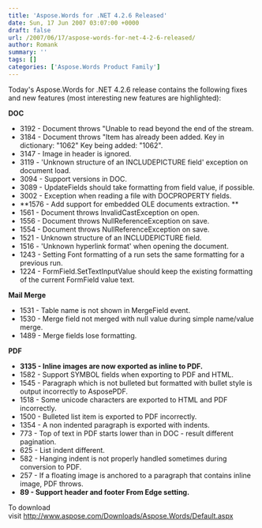 ```yaml
---
title: 'Aspose.Words for .NET 4.2.6 Released'
date: Sun, 17 Jun 2007 03:07:00 +0000
draft: false
url: /2007/06/17/aspose-words-for-net-4-2-6-released/
author: Romank
summary: ''
tags: []
categories: ['Aspose.Words Product Family']
---
```


Today's Aspose.Words for .NET 4.2.6 release contains the following fixes and new features (most interesting new features are highlighted):

**DOC**

*   3192 - Document throws "Unable to read beyond the end of the stream.
*   3184 - Document throws "Item has already been added. Key in dictionary: "1062" Key being added: "1062".
*   3147 - Image in header is ignored.
*   3119 - 'Unknown structure of an INCLUDEPICTURE field' exception on document load. 
*   3094 - Support versions in DOC.
*   3089 - UpdateFields should take formatting from field value, if possible. 
*   3002 - Exception when reading a file with DOCPROPERTY fields.
*   **1576 - Add support for embedded OLE documents extraction. **
*   1561 - Document throws InvalidCastException on open. 
*   1556 - Document throws NullReferenceException on save.
*   1554 - Document throws NullReferenceException on save.
*   1521 - Unknown structure of an INCLUDEPICTURE field.
*   1516 - 'Unknown hyperlink format' when opening the document.
*   1243 - Setting Font formatting of a run sets the same formatting for a previous run.
*   1224 - FormField.SetTextInputValue should keep the existing formatting of the current FormField value text. 

**Mail Merge**

*   1531 - Table name is not shown in MergeField event.
*   1530 - Merge field not merged with null value during simple name/value merge.
*   1489 - Merge fields lose formatting.

**PDF**

*   **3135 - Inline images are now exported as inline to PDF.**
*   1582 - Support SYMBOL fields when exporting to PDF and HTML.
*   1545 - Paragraph which is not bulleted but formatted with bullet style is output incorrectly to AsposePDF.
*   1518 - Some unicode characters are exported to HTML and PDF incorrectly. 
*   1500 - Bulleted list item is exported to PDF incorrectly. 
*   1354 - A non indented paragraph is exported with indents.
*   773 - Top of text in PDF starts lower than in DOC - result different pagination.
*   625 - List indent different. 
*   582 - Hanging indent is not properly handled sometimes during conversion to PDF.
*   257 - If a floating image is anchored to a paragraph that contains inline image, PDF throws.
*   **89 - Support header and footer From Edge setting.**

To download visit http://www.aspose.com/Downloads/Aspose.Words/Default.aspx








